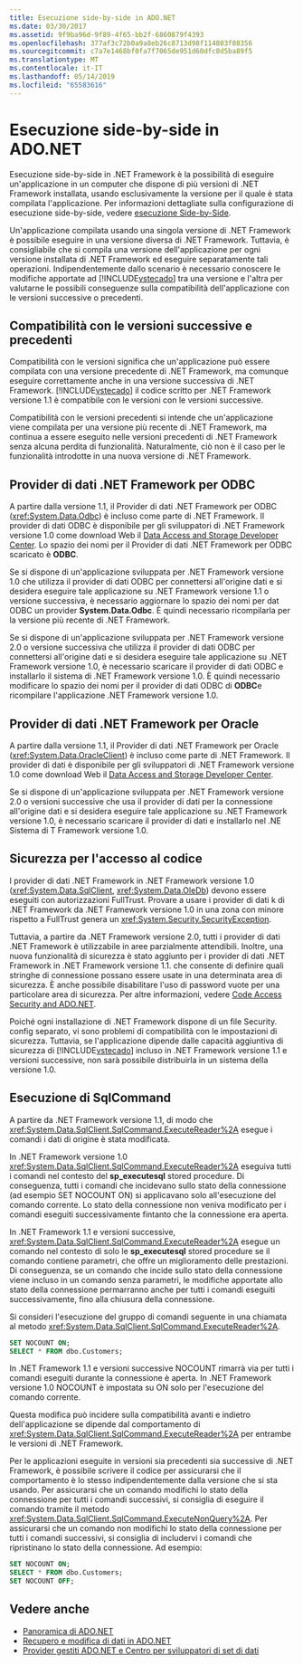 ```yaml
---
title: Esecuzione side-by-side in ADO.NET
ms.date: 03/30/2017
ms.assetid: 9f9ba96d-9f89-4f65-bb2f-6860879f4393
ms.openlocfilehash: 377af3c72b0a9a8eb26c8713d98f114803f08356
ms.sourcegitcommit: c7a7e1468bf0fa7f7065de951d60dfc8d5ba89f5
ms.translationtype: MT
ms.contentlocale: it-IT
ms.lasthandoff: 05/14/2019
ms.locfileid: "65583616"
---
```

# <a name="side-by-side-execution-in-adonet"></a>Esecuzione side-by-side in ADO.NET
Esecuzione side-by-side in .NET Framework è la possibilità di eseguire un'applicazione in un computer che dispone di più versioni di .NET Framework installata, usando esclusivamente la versione per il quale è stata compilata l'applicazione. Per informazioni dettagliate sulla configurazione di esecuzione side-by-side, vedere [esecuzione Side-by-Side](../../../../docs/framework/deployment/side-by-side-execution.md).  
  
 Un'applicazione compilata usando una singola versione di .NET Framework è possibile eseguire in una versione diversa di .NET Framework. Tuttavia, è consigliabile che si compila una versione dell'applicazione per ogni versione installata di .NET Framework ed eseguire separatamente tali operazioni. Indipendentemente dallo scenario è necessario conoscere le modifiche apportate ad [!INCLUDE[vstecado](../../../../includes/vstecado-md.md)] tra una versione e l'altra per valutarne le possibili conseguenze sulla compatibilità dell'applicazione con le versioni successive o precedenti.  
  
## <a name="forward-compatibility-and-backward-compatibility"></a>Compatibilità con le versioni successive e precedenti  
 Compatibilità con le versioni significa che un'applicazione può essere compilata con una versione precedente di .NET Framework, ma comunque eseguire correttamente anche in una versione successiva di .NET Framework. [!INCLUDE[vstecado](../../../../includes/vstecado-md.md)] il codice scritto per .NET Framework versione 1.1 è compatibile con le versioni con le versioni successive.  
  
 Compatibilità con le versioni precedenti si intende che un'applicazione viene compilata per una versione più recente di .NET Framework, ma continua a essere eseguito nelle versioni precedenti di .NET Framework senza alcuna perdita di funzionalità. Naturalmente, ciò non è il caso per le funzionalità introdotte in una nuova versione di .NET Framework.  
  
## <a name="the-net-framework-data-provider-for-odbc"></a>Provider di dati .NET Framework per ODBC  
 A partire dalla versione 1.1, il Provider di dati .NET Framework per ODBC (<xref:System.Data.Odbc>) è incluso come parte di .NET Framework. Il provider di dati ODBC è disponibile per gli sviluppatori di .NET Framework versione 1.0 come download Web il [Data Access and Storage Developer Center](https://go.microsoft.com/fwlink/?linkid=4173). Lo spazio dei nomi per il Provider di dati .NET Framework per ODBC scaricato è **ODBC**.  
  
 Se si dispone di un'applicazione sviluppata per .NET Framework versione 1.0 che utilizza il provider di dati ODBC per connettersi all'origine dati e si desidera eseguire tale applicazione su .NET Framework versione 1.1 o versione successiva, è necessario aggiornare lo spazio dei nomi per dat ODBC un provider **System.Data.Odbc**. È quindi necessario ricompilarla per la versione più recente di .NET Framework.  
  
 Se si dispone di un'applicazione sviluppata per .NET Framework versione 2.0 o versione successiva che utilizza il provider di dati ODBC per connettersi all'origine dati e si desidera eseguire tale applicazione su .NET Framework versione 1.0, è necessario scaricare il provider di dati ODBC e installarlo il sistema di .NET Framework versione 1.0. È quindi necessario modificare lo spazio dei nomi per il provider di dati ODBC di **ODBC**e ricompilare l'applicazione .NET Framework versione 1.0.  
  
## <a name="the-net-framework-data-provider-for-oracle"></a>Provider di dati .NET Framework per Oracle  
 A partire dalla versione 1.1, il Provider di dati .NET Framework per Oracle (<xref:System.Data.OracleClient>) è incluso come parte di .NET Framework. Il provider di dati è disponibile per gli sviluppatori di .NET Framework versione 1.0 come download Web il [Data Access and Storage Developer Center](https://go.microsoft.com/fwlink/?linkid=4173).  
  
 Se si dispone di un'applicazione sviluppata per .NET Framework versione 2.0 o versioni successive che usa il provider di dati per la connessione all'origine dati e si desidera eseguire tale applicazione su .NET Framework versione 1.0, è necessario scaricare il provider di dati e installarlo nel .NE Sistema di T Framework versione 1.0.  
  
## <a name="code-access-security"></a>Sicurezza per l'accesso al codice  
 I provider di dati .NET Framework in .NET Framework versione 1.0 (<xref:System.Data.SqlClient>, <xref:System.Data.OleDb>) devono essere eseguiti con autorizzazioni FullTrust. Provare a usare i provider di dati k di .NET Framework da .NET Framework versione 1.0 in una zona con minore rispetto a FullTrust genera un <xref:System.Security.SecurityException>.  
  
 Tuttavia, a partire da .NET Framework versione 2.0, tutti i provider di dati .NET Framework è utilizzabile in aree parzialmente attendibili. Inoltre, una nuova funzionalità di sicurezza è stato aggiunto per i provider di dati .NET Framework in .NET Framework versione 1.1. che consente di definire quali stringhe di connessione possano essere usate in una determinata area di sicurezza. È anche possibile disabilitare l'uso di password vuote per una particolare area di sicurezza. Per altre informazioni, vedere [Code Access Security and ADO.NET](../../../../docs/framework/data/adonet/code-access-security.md).  
  
 Poiché ogni installazione di .NET Framework dispone di un file Security. config separato, vi sono problemi di compatibilità con le impostazioni di sicurezza. Tuttavia, se l'applicazione dipende dalle capacità aggiuntiva di sicurezza di [!INCLUDE[vstecado](../../../../includes/vstecado-md.md)] incluso in .NET Framework versione 1.1 e versioni successive, non sarà possibile distribuirla in un sistema della versione 1.0.  
  
## <a name="sqlcommand-execution"></a>Esecuzione di SqlCommand  
 A partire da .NET Framework versione 1.1, di modo che <xref:System.Data.SqlClient.SqlCommand.ExecuteReader%2A> esegue i comandi i dati di origine è stata modificata.  
  
 In .NET Framework versione 1.0 <xref:System.Data.SqlClient.SqlCommand.ExecuteReader%2A> eseguiva tutti i comandi nel contesto del **sp_executesql** stored procedure. Di conseguenza, tutti i comandi che incidevano sullo stato della connessione (ad esempio SET NOCOUNT ON) si applicavano solo all'esecuzione del comando corrente. Lo stato della connessione non veniva modificato per i comandi eseguiti successivamente fintanto che la connessione era aperta.  
  
 In .NET Framework 1.1 e versioni successive, <xref:System.Data.SqlClient.SqlCommand.ExecuteReader%2A> esegue un comando nel contesto di solo le **sp_executesql** stored procedure se il comando contiene parametri, che offre un miglioramento delle prestazioni. Di conseguenza, se un comando che incide sullo stato della connessione viene incluso in un comando senza parametri, le modifiche apportate allo stato della connessione permarranno anche per tutti i comandi eseguiti successivamente, fino alla chiusura della connessione.  
  
 Si consideri l'esecuzione del gruppo di comandi seguente in una chiamata al metodo <xref:System.Data.SqlClient.SqlCommand.ExecuteReader%2A>.  
  
```sql
SET NOCOUNT ON;  
SELECT * FROM dbo.Customers;  
```  
  
 In .NET Framework 1.1 e versioni successive NOCOUNT rimarrà via per tutti i comandi eseguiti durante la connessione è aperta. In .NET Framework versione 1.0 NOCOUNT è impostata su ON solo per l'esecuzione del comando corrente.  
  
 Questa modifica può incidere sulla compatibilità avanti e indietro dell'applicazione se dipende dal comportamento di <xref:System.Data.SqlClient.SqlCommand.ExecuteReader%2A> per entrambe le versioni di .NET Framework.  
  
 Per le applicazioni eseguite in versioni sia precedenti sia successive di .NET Framework, è possibile scrivere il codice per assicurarsi che il comportamento è lo stesso indipendentemente dalla versione che si sta usando. Per assicurarsi che un comando modifichi lo stato della connessione per tutti i comandi successivi, si consiglia di eseguire il comando tramite il metodo <xref:System.Data.SqlClient.SqlCommand.ExecuteNonQuery%2A>. Per assicurarsi che un comando non modifichi lo stato della connessione per tutti i comandi successivi, si consiglia di includervi i comandi che ripristinano lo stato della connessione. Ad esempio:  
  
```sql
SET NOCOUNT ON;  
SELECT * FROM dbo.Customers;  
SET NOCOUNT OFF;  
```  
  
## <a name="see-also"></a>Vedere anche

- [Panoramica di ADO.NET](../../../../docs/framework/data/adonet/ado-net-overview.md)
- [Recupero e modifica di dati in ADO.NET](../../../../docs/framework/data/adonet/retrieving-and-modifying-data.md)
- [Provider gestiti ADO.NET e Centro per sviluppatori di set di dati](https://go.microsoft.com/fwlink/?LinkId=217917)
